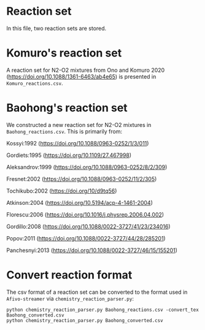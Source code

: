# Reaction set

In this file, two reaction sets are stored.

# Komuro's reaction set

A reaction set for N2-O2 mixtures from Ono and Komuro 2020 (https://doi.org/10.1088/1361-6463/ab4e65) is presented in `Komuro_reactions.csv`.

# Baohong's reaction set

We constructed a new reaction set for N2-O2 mixtures in `Baohong_reactions.csv`. This is primarily from:

Kossyi:1992 (https://doi.org/10.1088/0963-0252/1/3/011)

Gordiets:1995 (https://doi.org/10.1109/27.467998) 

Aleksandrov:1999 (https://doi.org/10.1088/0963-0252/8/2/309)

Fresnet:2002 (https://doi.org/10.1088/0963-0252/11/2/305)

Tochikubo:2002 (https://doi.org/10/d9tq56)

Atkinson:2004 (https://doi.org/10.5194/acp-4-1461-2004)

Florescu:2006 (https://doi.org/10.1016/j.physrep.2006.04.002)

Gordillo:2008 (https://doi.org/10.1088/0022-3727/41/23/234016)

Popov:2011 (https://doi.org/10.1088/0022-3727/44/28/285201)

Panchesnyi:2013 (https://doi.org/10.1088/0022-3727/46/15/155201)

# Convert reaction format

The csv format of a reaction set can be converted to the format used in `Afivo-streamer` via `chemistry_reaction_parser.py`:

    python chemistry_reaction_parser.py Baohong_reactions.csv -convert_tex Baohong_converted.csv 
    python chemistry_reaction_parser.py Baohong_converted.csv
